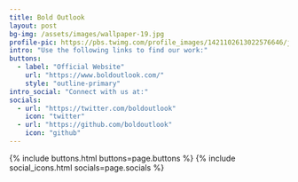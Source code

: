 ```yaml
---	
title: Bold Outlook
layout: post
bg-img: /assets/images/wallpaper-19.jpg
profile-pic: https://pbs.twimg.com/profile_images/1421102613022576646/jJoL2l_S_400x400.jpg
intro: "Use the following links to find our work:"
buttons:
  - label: "Official Website"
    url: "https://www.boldoutlook.com/"
    style: "outline-primary"
intro_social: "Connect with us at:"
socials:
  - url: "https://twitter.com/boldoutlook"
    icon: "twitter"
  - url: "https://github.com/boldoutlook"
    icon: "github"
---	
```


{% include buttons.html buttons=page.buttons %}
{% include social_icons.html socials=page.socials %}